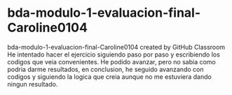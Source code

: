 # bda-modulo-1-evaluacion-final-Caroline0104
bda-modulo-1-evaluacion-final-Caroline0104 created by GitHub Classroom
He intentado hacer el ejercicio siguiendo paso por paso y escribiendo los codigos que veia convenientes. He podido avanzar, pero no sabia como podria darme resultados, en conclusion, he seguido avanzando con codigos y siguiendo la logica que creia aunque no me estuviera dando ningun resultado.
